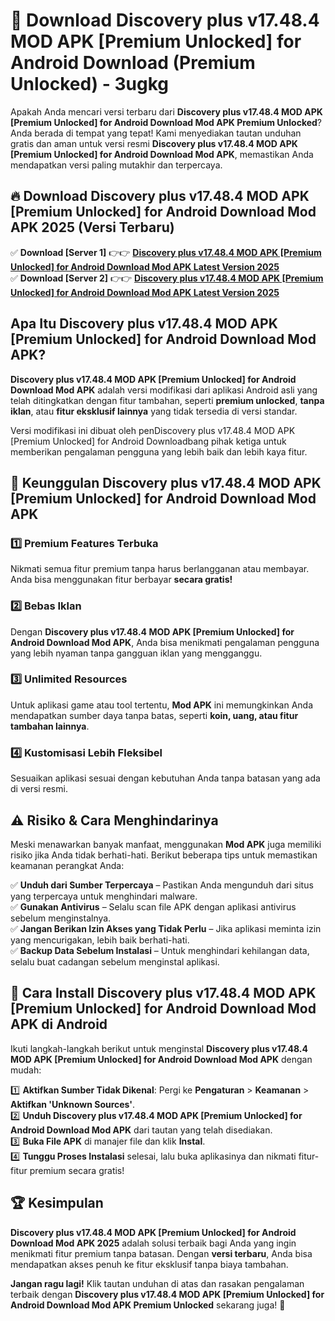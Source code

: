 # 🎯 Download Discovery plus v17.48.4 MOD APK [Premium Unlocked] for Android Download (Premium Unlocked) -  3ugkg

Apakah Anda mencari versi terbaru dari **Discovery plus v17.48.4 MOD APK [Premium Unlocked] for Android Download Mod APK Premium Unlocked**? Anda berada di tempat yang tepat! Kami menyediakan tautan unduhan gratis dan aman untuk versi resmi **Discovery plus v17.48.4 MOD APK [Premium Unlocked] for Android Download Mod APK**, memastikan Anda mendapatkan versi paling mutakhir dan terpercaya.

## 🔥 Download Discovery plus v17.48.4 MOD APK [Premium Unlocked] for Android Download Mod APK 2025 (Versi Terbaru)

✅ **Download [Server 1]** 👉👉 [**Discovery plus v17.48.4 MOD APK [Premium Unlocked] for Android Download Mod APK Latest Version 2025**](https://momento.my/?title=Discovery_plus_v17.48.4_MOD_APK_[Premium_Unlocked]_for_Android_Download)  
✅ **Download [Server 2]** 👉👉 [**Discovery plus v17.48.4 MOD APK [Premium Unlocked] for Android Download Mod APK Latest Version 2025**](https://momento.my/?title=Discovery_plus_v17.48.4_MOD_APK_[Premium_Unlocked]_for_Android_Download)  

## Apa Itu Discovery plus v17.48.4 MOD APK [Premium Unlocked] for Android Download Mod APK?

**Discovery plus v17.48.4 MOD APK [Premium Unlocked] for Android Download Mod APK** adalah versi modifikasi dari aplikasi Android asli yang telah ditingkatkan dengan fitur tambahan, seperti **premium unlocked**, **tanpa iklan**, atau **fitur eksklusif lainnya** yang tidak tersedia di versi standar.

Versi modifikasi ini dibuat oleh penDiscovery plus v17.48.4 MOD APK [Premium Unlocked] for Android Downloadbang pihak ketiga untuk memberikan pengalaman pengguna yang lebih baik dan lebih kaya fitur.

## 🎯 Keunggulan Discovery plus v17.48.4 MOD APK [Premium Unlocked] for Android Download Mod APK

### 1️⃣ Premium Features Terbuka
Nikmati semua fitur premium tanpa harus berlangganan atau membayar. Anda bisa menggunakan fitur berbayar **secara gratis!**

### 2️⃣ Bebas Iklan
Dengan **Discovery plus v17.48.4 MOD APK [Premium Unlocked] for Android Download Mod APK**, Anda bisa menikmati pengalaman pengguna yang lebih nyaman tanpa gangguan iklan yang mengganggu.

### 3️⃣ Unlimited Resources
Untuk aplikasi game atau tool tertentu, **Mod APK** ini memungkinkan Anda mendapatkan sumber daya tanpa batas, seperti **koin, uang, atau fitur tambahan lainnya**.

### 4️⃣ Kustomisasi Lebih Fleksibel
Sesuaikan aplikasi sesuai dengan kebutuhan Anda tanpa batasan yang ada di versi resmi.

## ⚠️ Risiko & Cara Menghindarinya

Meski menawarkan banyak manfaat, menggunakan **Mod APK** juga memiliki risiko jika Anda tidak berhati-hati. Berikut beberapa tips untuk memastikan keamanan perangkat Anda:

✅ **Unduh dari Sumber Terpercaya** – Pastikan Anda mengunduh dari situs yang terpercaya untuk menghindari malware.  
✅ **Gunakan Antivirus** – Selalu scan file APK dengan aplikasi antivirus sebelum menginstalnya.  
✅ **Jangan Berikan Izin Akses yang Tidak Perlu** – Jika aplikasi meminta izin yang mencurigakan, lebih baik berhati-hati.  
✅ **Backup Data Sebelum Instalasi** – Untuk menghindari kehilangan data, selalu buat cadangan sebelum menginstal aplikasi.

## 📌 Cara Install Discovery plus v17.48.4 MOD APK [Premium Unlocked] for Android Download Mod APK di Android

Ikuti langkah-langkah berikut untuk menginstal **Discovery plus v17.48.4 MOD APK [Premium Unlocked] for Android Download Mod APK** dengan mudah:

1️⃣ **Aktifkan Sumber Tidak Dikenal**: Pergi ke **Pengaturan** > **Keamanan** > **Aktifkan 'Unknown Sources'**.  
2️⃣ **Unduh Discovery plus v17.48.4 MOD APK [Premium Unlocked] for Android Download Mod APK** dari tautan yang telah disediakan.  
3️⃣ **Buka File APK** di manajer file dan klik **Instal**.  
4️⃣ **Tunggu Proses Instalasi** selesai, lalu buka aplikasinya dan nikmati fitur-fitur premium secara gratis!

## 🏆 Kesimpulan

**Discovery plus v17.48.4 MOD APK [Premium Unlocked] for Android Download Mod APK 2025** adalah solusi terbaik bagi Anda yang ingin menikmati fitur premium tanpa batasan. Dengan **versi terbaru**, Anda bisa mendapatkan akses penuh ke fitur eksklusif tanpa biaya tambahan.

**Jangan ragu lagi!** Klik tautan unduhan di atas dan rasakan pengalaman terbaik dengan **Discovery plus v17.48.4 MOD APK [Premium Unlocked] for Android Download Mod APK Premium Unlocked** sekarang juga! 🚀
